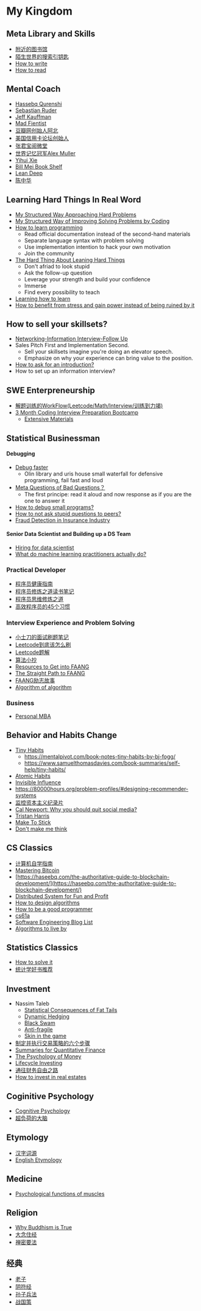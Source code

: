 # My Kingdom

## Meta Library and Skills

+ [附近的图书馆](https://www.worldcat.org/)
+ [陌生世界的搜索引钥匙](https://github.com/chenxu10/Tushuguan/blob/master/Meta/key.md)
+ [How to write](https://github.com/chenxu10/Tushuguan/blob/master/Meta/write.md)
+ [How to read](https://github.com/chenxu10/Tushuguan/blob/master/Meta/read.md)

## Mental Coach

- [Hassebq Qurenshi](https://haseebq.com/)
- [Sebastian Ruder](https://ruder.io/)
- [Jeff Kauffman](https://www.jefftk.com/giving)
- [Mad Fientist](https://www.madfientist.com/archives)
- [豆瓣网创始人阿北](https://www.douban.com/people/ahbei/)
- [美国信用卡论坛创始人](https://www.physixfan.com/)
- [张君宝阅微堂](https://zhiqiang.org/)
- [世界记忆冠军Alex Muller](https://mullenmemory.com/memory-palace)
- [Yihui Xie](https://yihui.org/cn/2020/07/principles-notes/)
- [Bill Mei Book Shelf](https://billmei.net/)
- [Lean Deep](https://leandeep.com/)
- [陈中华](https://www.rzql.gov.cn/cont-225.html)

## Learning Hard Things In Real Word

+ [My Structured Way Approaching Hard Problems]()
+ [My Structured Way of Improving Solving Problems by Coding](https://github.com/chenxu10/swe_investment_course/blob/main/tipsandtricks/pbsv.md)
+ [How to learn programming](https://www.yangzhiping.com/psy/learn-coding.html)
  + Read official documentation instead of the second-hand materials
  + Separate language syntax with problem solving
  + Use implementation intention to hack your own motivation
  + Join the community
+ [The Hard Thing About Leaning Hard Things](https://haseebq.com/the-hard-thing-about-learning-hard-things/)
  + Don't afriad to look stupid
  + Ask the follow-up question
  + Leverage your strength and build your confidence
  + Immerse
  + Find every possibility to teach
+ [Learning how to learn](https://workflowy.com/s/E9HW.jGUYboLrGj)
+ [How to benefit from stress and gain power instead of being ruined by it](https://billmei.net/blog/fitness)

## How to sell your skillsets?

+ [Networking-Information Interview-Follow Up](https://haseebq.com/how-to-break-into-tech-job-hunting-and-interviews/)
+ Sales Pitch First and Implementation Second. 
  - Sell your skillsets imagine you're doing an elevator speech.
  - Emphasize on why your experience can bring value to the position.
+ [How to ask for an introduction?](https://80000hours.org/articles/email-scripts/#tim-ferriss)
+ How to set up an information interview?

## SWE Enterpreneurship 

+ [解题训练的WorkFlow(Leetcode/Math/Interview/训练到力竭)](https://haseebq.com/cracking-the-coding-bootcamp-the-definitive-guide/)
+ [3 Month Coding Interview Preparation Bootcamp](https://medium.com/educative/3-month-coding-interview-bootcamp-904422926ce8)
  + [Extensive Materials](https://github.com/chenxu10/3monthsweinvestment)

## Statistical Businessman

#### Debugging

- [Debug faster](https://adv-r.hadley.nz/debugging.html)
  - Olin library and uris house small waterfall for defensive programming, fail fast and loud
- [Meta Questions of Bad Questions？](https://meta.stackexchange.com/questions/59991/what-are-the-top-issues-when-it-comes-to-low-quality-questions)
  - The first principe: read it aloud and now response as if you are the one to answer it
- [How to debug small programs?](https://ericlippert.com/2014/03/05/how-to-debug-small-programs/)
- [How to not ask stupid questions to peers?](https://github.com/ryanhanwu/How-To-Ask-Questions-The-Smart-Way/blob/master/README-zh_CN.md#%E5%A5%BD%E9%97%AE%E9%A2%98%E4%B8%8E%E8%A0%A2%E9%97%AE%E9%A2%98)
- [Fraud Detection in Insurance Industry](https://trenton3983.github.io/files/projects/2019-07-19_fraud_detection_python/2019-07-19_fraud_detection_python.html)

#### Senior Data Scientist and Building up a DS Team
- [Hiring for data scientist](http://www.terran.us/talks/201808_successful_project.pdf)
- [What do machine learning practitioners actually do?](https://www.fast.ai/2018/07/12/auto-ml-1/)

### Practical Developer

+ [程序员健康指南](https://github.com/L1nwatch/it_people_healthy)
+ [程序员修炼之道读书笔记](https://iswade.github.io/notes/pragmatic_programmer/#_9)
+ [程序员思维修炼之道](https://shenlvmeng.github.io/blog/2020/05/31/pragmatic-thinking-and-learning/)
+ [高效程序员的45个习惯](https://book.douban.com/subject/4164024/)

### Interview Experience and Problem Solving

+ [小士刀的面试刷题笔记](https://wdxtub.com/interview/index.html)
+ [Leetcode到底该怎么刷](https://www.cxyxiaowu.com/12344.html)
+ [Leetcode题解](https://github.com/CyC2018/CS-Notes/)
+ [算法小抄](https://github.com/labuladong/fucking-algorithm)
+ [Resources to Get into FAANG](https://towardsdatascience.com/these-are-all-the-resources-that-help-me-land-a-fang-job-452341dd6bed)
+ [The Straight Path to FAANG](https://medium.com/dev-genius/the-straight-path-to-faang-63c6c981fdb5)
+ [FAANG励志故事](https://www.teamblind.com/post/How-I-got-into-FAANG-FpwTWHuo)
+ [Algorithm of algorithm](https://medium.com/outco/the-algorithm-of-an-algorithm-28043fe47b51)

### Business

+ [Personal MBA](https://contentfiesta.com/book-notes/the-personal-mba/)

## Behavior and Habits Change

+ [Tiny Habits](https://www.tinyhabits.com/)
  - https://mentalpivot.com/book-notes-tiny-habits-by-bj-fogg/
  - https://www.samuelthomasdavies.com/book-summaries/self-help/tiny-habits/
+ [Atomic Habits](https://www.nateliason.com/notes/atomic-habits-james-clear)
+ [Invisible Influence](https://book.douban.com/subject/26803655/)
+ https://80000hours.org/problem-profiles/#designing-recommender-systems
+ [监控资本主义纪录片](https://m.pangzitv.com/vod-play-id-76710-src-1-num-2.html)
+ [Cal Newport: Why you should quit social media?](https://www.ted.com/talks/cal_newport_why_you_should_quit_social_media?language=en)
+ [Tristan Harris](https://www.ted.com/talks/tristan_harris_how_better_tech_could_protect_us_from_distraction)
+ [Make To Stick](http://brbu241.blogspot.com/2015/12/made-to-stick-why-some-ideas-survive.html)
+ [Don't make me think](https://zhuanlan.zhihu.com/p/53085161)

## CS Classics

+ [计算机自学指南](https://github.com/keithnull/TeachYourselfCS-CN/blob/master/TeachYourselfCS-CN.md)
+ [Mastering Bitcoin](https://github.com/bitcoinbook/bitcoinbook/blob/develop/ch01.asciidoc)
+ [https://haseebq.com/the-authoritative-guide-to-blockchain-development/](https://haseebq.com/the-authoritative-guide-to-blockchain-development/)
+ [Distributed System for Fun and Profit](http://book.mixu.net/distsys/single-page.html)
+ [How to design algorithms](http://htdp.org/2003-09-26/Book/curriculum-Z-H-5.html#node_chap_2)
+ [How to be a good programmer](https://github.com/niudai/How-to-be-a-good-programmer)
+ [cs61a](https://cs61a.org/)
+ [Software Engineering Blog List](https://github.com/kilimchoi/engineering-blogs#n-technologies)
+ [Algorithms to live by](https://jsilva.blog/2019/02/05/algorithms-book-summary/)

## Statistics Classics

+ [How to solve it](https://math.berkeley.edu/~gmelvin/polya.pdf)
+ [统计学好书推荐](https://www.zhihu.com/question/20757000)

## Investment

+ Nassim Taleb
  + [Statistical Consequences of Fat Tails](https://arxiv.org/abs/2001.10488)
  + [Dynamic Hedging]()
  + [Black Swam](https://www.nateliason.com/notes/black-swan-nassim-nicholas-taleb)
  + [Anti-fragile](https://www.nateliason.com/notes/antifragile)
  + [Skin in the game](https://www.nateliason.com/notes/skin-in-the-game-by-nassim-taleb)
+ [制定并执行交易策略的六个步骤](https://us.etrade.com/knowledge/advanced-trading/how-to-trade-options)
+ [Summaries for Quantitative Finance](https://www.quantsummaries.com/)
+ [The Psychology of Money](https://mentalpivot.com/book-notes-the-psychology-of-money-by-morgan-housel/)
+ [Lifecycle Investing](https://tolusnotes.com/lifecycle-investing-the-new-free-lunch/)
+ [通往财务自由之路](https://wizardforcel.gitbooks.io/the-way-to-wealth-freedom-notes/content/2.html)
+ [How to invest in real estates](https://learn.roofstock.com/blog/ultimate-beginners-guide-to-real-estate-investing)

## Coginitive Psychology
+ [Cognitive Psychology](http://jim.shamlin.com/study/books/4219/)
+ [超负荷的大脑](https://book.douban.com/subject/26819410/)

## Etymology

+ [汉字词源](https://hanziyuan.net/)
+ [English Etymology](https://www.etymonline.com/)

## Medicine

+ [Psychological functions of muscles](https://www.bodynamicusa.com/theory/psychological-muscle-functions/)

## Religion

+ [Why Buddhism is True](https://vialogue.wordpress.com/2018/10/13/why-buddhism-is-true-review-notes/)
+ [大念住经](https://zhuanlan.zhihu.com/p/53768064)
+ [禅密要法](https://zh.m.wikisource.org/zh-hans/%E7%A6%AA%E7%A5%95%E8%A6%81%E6%B3%95%E7%B6%93/%E5%8D%B7%E4%B8%8A)

## 经典

- [老子](https://zh.m.wikisource.org/zh/%E8%80%81%E5%AD%90_(%E5%8C%AF%E6%A0%A1%E7%89%88))
- [阴符经](https://zh.m.wikisource.org/zh-hans/%E9%BB%83%E5%B8%9D%E9%99%B0%E7%AC%A6%E7%B6%93)
- [孙子兵法](https://zh.m.wikisource.org/zh/%E5%AD%AB%E5%AD%90%E5%85%B5%E6%B3%95)
- [战国策](http://www.cngdwx.com/yiwenshangxi/zhanguocebaihuayiwen/29276.html)

